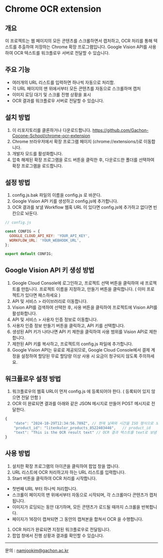 # Chrome OCR extension

## 개요

이 프로젝트는 웹 페이지의 모든 콘텐츠를 스크롤하면서 캡처하고, OCR 처리를 통해 텍스트를 추출하여 저장하는 Chrome 확장 프로그램입니다. Google Vision API를 사용하여 OCR 텍스트를 워크플로우 서버로 전달할 수 있습니다.

## 주요 기능

- 여러개의 URL 리스트를 입력하면 하나씩 자동으로 처리함.
- 각 URL 페이지의 맨 위에서부터 모든 콘텐츠를 자동으로 스크롤하며 캡처
- 이미지 로딩 대기 및 스크롤 진행 상황을 표시
- OCR 결과를 워크플로우 서버로 전달할 수 있습니다.

## 설치 방법

1. 이 리포지토리를 클론하거나 다운로드합니다.
   https://github.com/Gachon-Cocone-School/chrome-ocr-extension
1. Chrome 브라우저에서 확장 프로그램 페이지 (chrome://extensions/)로 이동합니다.
1. 개발자 모드를 활성화합니다.
1. 압축 해제된 확장 프로그램을 로드 버튼을 클릭한 후, 다운로드한 폴더를 선택하여 확장 프로그램을 로드합니다.

## 설정 방법

1. config.js.bak 파일의 이름을 config.js 로 바꾼다.
1. Google Vision API 키를 생성하고 config.js에 추가합니다.
1. OCR 결과를 보낼 Workflow 웹훅 URL 이 있다면 config.js에 추가하고 없다면 빈칸으로 놔둔다.

```javascript
// config.js

const CONFIG = {
  GOOGLE_CLOUD_API_KEY: 'YOUR_API_KEY',
  WORKFLOW_URL: 'YOUR_WEBHOOK_URL',
};

export default CONFIG;
```

## Google Vision API 키 생성 방법

1. Google Cloud Console에 로그인하고, 프로젝트 선택 버튼을 클릭하여 새 프로젝트를 만듭니다. 프로젝트 이름을 지정하고, 만들기 버튼을 클릭합니다. ( 이미 프로젝트가 있다면 패스하세요 )
1. API 및 서비스 > 라이브러리로 이동합니다.
1. Vision API를 검색하여 선택한 후, 사용 버튼을 클릭하여 프로젝트에 Vision API를 활성화합니다.
1. API 및 서비스 > 사용자 인증 정보로 이동합니다.
1. 사용자 인증 정보 만들기 버튼을 클릭하고, API 키를 선택합니다.
1. 생성된 API 키가 나타나면 API 키 제한을 클릭하여 사용 범위를 Vision API로 제한합니다.
1. 제한된 API 키를 복사하고, 프로젝트의 config.js 파일에 추가합니다.
1. Google Vision API는 유료로 제공되므로, Google Cloud Console에서 결제 계정을 설정하여 할당된 무료 할당량 이상 사용 시 요금이 청구되지 않도록 주의하세요.

## 워크플로우 설정 방법

1. 워크플로우의 웹훅 URL이 먼저 config.js 에 등록되어야 한다. ( 등록되어 있지 않으면 전달 안함 )
1. OCR 이 완료되면 결과를 아래와 같은 JSON 메시지로 만들어 POST 메시지로 전달한다.

```javascript
{
    "date": "2024-10-29T12:34:56.789Z", // 현재 날짜와 시간을 ISO 형식으로 보냄
    "product_id": "litenkulor_products_8522403446",   // product_id
    "text": "This is the OCR result text" // OCR 결과 텍스트를 text로 보냄
}
```

## 사용 방법

1. 설치한 확장 프로그램의 아이콘을 클릭하여 팝업 창을 엽니다.
1. URL 리스트에 OCR 처리하고자 하는 URL 리스트를 입력합니다.
1. Start 버튼을 클릭하여 OCR 처리를 시작합니다.

- 첫번째 URL 부터 하나씩 처리합니다.
- 스크롤이 페이지의 맨 위에서부터 자동으로 시작되며, 각 스크롤마다 콘텐츠가 캡처됩니다.
- 이미지가 로딩되는 동안 대기하며, 모든 콘텐츠가 로드될 때까지 스크롤을 반복합니다.
- 페이지가 16장이 캡쳐되면 그 동안의 캡쳐본을 합쳐서 OCR 을 수행합니다.

1. OCR 처리가 완료되면 지정된 워크플로우로 전달됩니다.
1. 팝업 창에서 진행 상황과 결과를 확인할 수 있습니다.

---

문의 : namjookim@gachon.ac.kr
